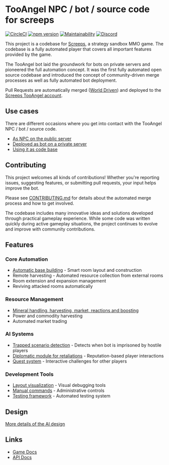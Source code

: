# TooAngel NPC / bot / source code for screeps

[![CircleCI](https://circleci.com/gh/TooAngel/screeps.svg?style=svg)](https://circleci.com/gh/TooAngel/screeps)
[![npm version](https://badge.fury.io/js/screeps-bot-tooangel.svg)](https://badge.fury.io/js/screeps-bot-tooangel)
[![Maintainability](https://api.codeclimate.com/v1/badges/3c8ff1391c93ab7209af/maintainability)](https://codeclimate.com/github/TooAngel/screeps/maintainability)
[![Discord](https://img.shields.io/discord/860665589738635336?color=7289da&label=Discord&logo=discord&logoColor=white)](https://discord.gg/RrGFHKb)


This project is a codebase for [Screeps](https://screeps.com/), a strategy sandbox MMO game. The codebase is a fully automated player that covers all important features provided by the game.

The TooAngel bot laid the groundwork for bots on private servers and pioneered the full automation concept. It was the first fully automated open source codebase and introduced the concept of community-driven merge processes as well as fully automated bot deployment.

Pull Requests are automatically merged ([World Driven](https://www.worlddriven.org)) and deployed to the
[Screeps TooAngel account](https://www.screeps.com).

## Use cases

There are different occasions where you get into contact with the TooAngel NPC / bot / source code.

- [As NPC on the public server](doc/NPC.md)
- [Deployed as bot on a private server](doc/Bot.md)
- [Using it as code base](doc/CodeBase.md)

## Contributing

This project welcomes all kinds of contributions! Whether you're reporting issues, suggesting features, or submitting pull requests, your input helps improve the bot.

Please see [CONTRIBUTING.md](CONTRIBUTING.md) for details about the automated merge process and how to get involved.

The codebase includes many innovative ideas and solutions developed through practical gameplay experience. While some code was written quickly during active gameplay situations, the project continues to evolve and improve with community contributions.

## Features

### Core Automation
- [Automatic base building](doc/BaseBuilding.md) - Smart room layout and construction
- Remote harvesting - Automated resource collection from external rooms
- Room extension and expansion management
- Reviving attacked rooms automatically

### Resource Management
- [Mineral handling, harvesting, market, reactions and boosting](doc/Mineral.md)
- Power and commodity harvesting
- Automated market trading

### AI Systems
- [Trapped scenario detection](doc/Design.md#trapped-detection-system) - Detects when bot is imprisoned by hostile players
- [Diplomatic module for retaliations](doc/Diplomacy.md) - Reputation-based player interactions
- [Quest system](doc/Quests.md) - Interactive challenges for other players

### Development Tools
- [Layout visualization](doc/Visualization.md) - Visual debugging tools
- [Manual commands](doc/Manual.md) - Administrative controls
- [Testing framework](doc/Testing.md) - Automated testing system


## Design

[More details of the AI design](doc/Design.md)

## Links

- [Game Docs](https://docs.screeps.com/)
- [API Docs](https://docs.screeps.com/api/)
